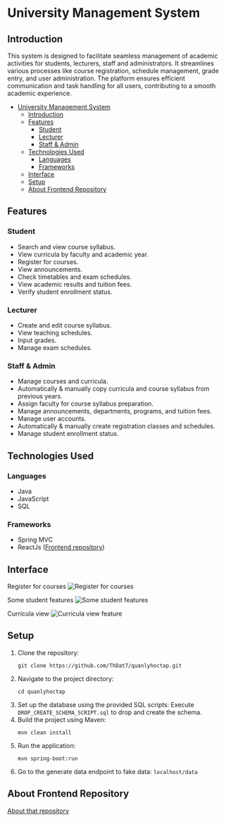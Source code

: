 # University Management System

## Introduction

This system is designed to facilitate seamless management of academic activities for students, lecturers, staff and administrators. It streamlines various processes like course registration, schedule management, grade entry, and user administration. The platform ensures efficient communication and task handling for all users, contributing to a smooth academic experience.

- [University Management System](#university-management-system)
  - [Introduction](#introduction)
  - [Features](#features)
    - [Student](#student)
    - [Lecturer](#lecturer)
    - [Staff \& Admin](#staff--admin)
  - [Technologies Used](#technologies-used)
    - [Languages](#languages)
    - [Frameworks](#frameworks)
  - [Interface](#interface)
  - [Setup](#setup)
  - [About Frontend Repository](#about-frontend-repository)

## Features

### Student

- Search and view course syllabus.
- View curricula by faculty and academic year.
- Register for courses.
- View announcements.
- Check timetables and exam schedules.
- View academic results and tuition fees.
- Verify student enrollment status.

### Lecturer

- Create and edit course syllabus.
- View teaching schedules.
- Input grades.
- Manage exam schedules.

### Staff & Admin

- Manage courses and curricula.
- Automatically & manually copy curricula and course syllabus from previous years.
- Assign faculty for course syllabus preparation.
- Manage announcements, departments, programs, and tuition fees.
- Manage user accounts.
- Automatically & manually create registration classes and schedules.
- Manage student enrollment status.

## Technologies Used

### Languages

- Java
- JavaScript
- SQL

### Frameworks

- Spring MVC
- ReactJs ([Frontend repository](#about-frontend-repository))

## Interface

Register for courses
![Register for courses](https://res.cloudinary.com/drjfcdgoa/image/upload/v1727120417/bflu3wkcqkfk8y5xsmzj.png 'Courses register')

Some student features
![Some student features](https://res.cloudinary.com/drjfcdgoa/image/upload/v1727120417/u32zbe0vtoxzafgdkgbu.png 'Some student features')

Curricula view
![Curricula view feature](https://res.cloudinary.com/drjfcdgoa/image/upload/v1727120417/evr3ycwxrtdt6yyyfy30.png 'Curricula')

## Setup

1. Clone the repository:
   ```
   git clone https://github.com/ThDat7/quanlyhoctap.git
   ```
2. Navigate to the project directory:
   ```
   cd quanlyhoctap
   ```
3. Set up the database using the provided SQL scripts:
   Execute `DROP_CREATE_SCHEMA_SCRIPT.sql` to drop and create the schema.
4. Build the project using Maven:
   ```
   mvn clean install
   ```
5. Run the application:
   ```
   mvn spring-boot:run
   ```
6. Go to the generate data endpoint to fake data:
   `localhost/data`

## About Frontend Repository

[About that repository](https://github.com/ThDat7/quanlyhoctap-frontend)
